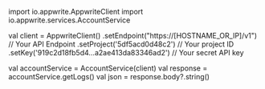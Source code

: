 import io.appwrite.AppwriteClient
import io.appwrite.services.AccountService

val client = AppwriteClient()
  .setEndpoint("https://[HOSTNAME_OR_IP]/v1") // Your API Endpoint
  .setProject('5df5acd0d48c2') // Your project ID
  .setKey('919c2d18fb5d4...a2ae413da83346ad2') // Your secret API key

val accountService = AccountService(client)
val response = accountService.getLogs()
val json = response.body?.string()